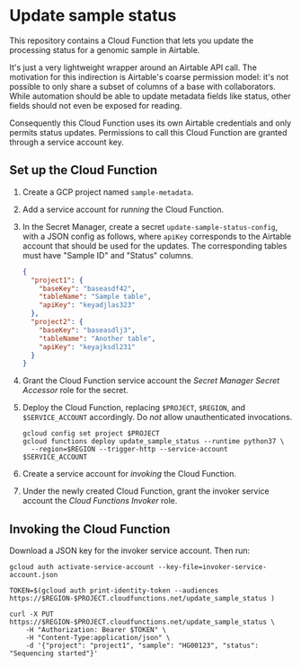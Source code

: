 # Update sample status

This repository contains a Cloud Function that lets you update the processing
status for a genomic sample in Airtable.

It's just a very lightweight wrapper around an Airtable API call. The motivation
for this indirection is Airtable's coarse permission model: it's not possible to
only share a subset of columns of a base with collaborators. While automation
should be able to update metadata fields like status, other fields should not
even be exposed for reading.

Consequently this Cloud Function uses its own Airtable credentials and only
permits status updates. Permissions to call this Cloud Function are granted
through a service account key.

## Set up the Cloud Function

1. Create a GCP project named `sample-metadata`.
1. Add a service account for _running_ the Cloud Function.
1. In the Secret Manager, create a secret `update-sample-status-config`, with
   a JSON config as follows, where `apiKey` corresponds to the Airtable account
   that should be used for the updates. The corresponding tables must have
   "Sample ID" and "Status" columns.

   ```json
   {
     "project1": {
       "baseKey": "baseasdf42",
       "tableName": "Sample table",
       "apiKey": "keyadjlas323"
     },
     "project2": {
       "baseKey": "baseasdlj3",
       "tableName": "Another table",
       "apiKey": "keyajksdl231"
     }
   }
   ```

1. Grant the Cloud Function service account the _Secret Manager Secret Accessor_ role for the secret.
1. Deploy the Cloud Function, replacing `$PROJECT`, `$REGION`, and
   `$SERVICE_ACCOUNT` accordingly. Do _not_ allow unauthenticated
   invocations.

   ```shell
   gcloud config set project $PROJECT
   gcloud functions deploy update_sample_status --runtime python37 \
     --region=$REGION --trigger-http --service-account $SERVICE_ACCOUNT
   ```

1. Create a service account for _invoking_ the Cloud Function.
1. Under the newly created Cloud Function, grant the invoker service account
   the _Cloud Functions Invoker_ role.

## Invoking the Cloud Function

Download a JSON key for the invoker service account. Then run:

```shell
gcloud auth activate-service-account --key-file=invoker-service-account.json

TOKEN=$(gcloud auth print-identity-token --audiences https://$REGION-$PROJECT.cloudfunctions.net/update_sample_status )

curl -X PUT https://$REGION-$PROJECT.cloudfunctions.net/update_sample_status \
    -H "Authorization: Bearer $TOKEN" \
    -H "Content-Type:application/json" \
    -d '{"project": "project1", "sample": "HG00123", "status": "Sequencing started"}'
```

